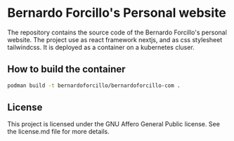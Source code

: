 # Bernardo Forcillo's Personal website

The repository contains the source code of the Bernardo Forcillo's personal website. The project use as react framework nextjs, and as css stylesheet tailwindcss. It is deployed as a container on a kubernetes cluser.


## How to build the container 

```bash
podman build -t bernardoforcillo/bernardoforcillo-com .
```

## License

This project is licensed under the GNU Affero General Public license. See the license.md file for more details.
